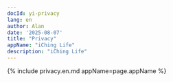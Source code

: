 ```yaml
---
docId: yi-privacy
lang: en
author: Alan
date: '2025-08-07'
title: "Privacy"
appName: "iChing Life"
description: "iChing Life"
---
```


{% include privacy.en.md appName=page.appName %}